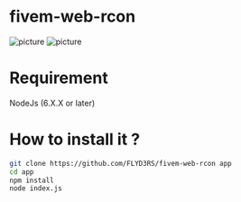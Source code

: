 # fivem-web-rcon
![picture](https://forum.fivem.net/uploads/default/optimized/2X/b/b375db1a20792580284c51edaa28cae69645abc6_1_690x474.png)
![picture](https://forum.fivem.net/uploads/default/optimized/2X/4/46b0dae35c89d762d376071a11260e3e00c18fe9_1_290x500.png)
# Requirement 
NodeJs (6.X.X or later)

# How to install it ?
```sh
git clone https://github.com/FLYD3RS/fivem-web-rcon app
cd app
npm install 
node index.js
```
